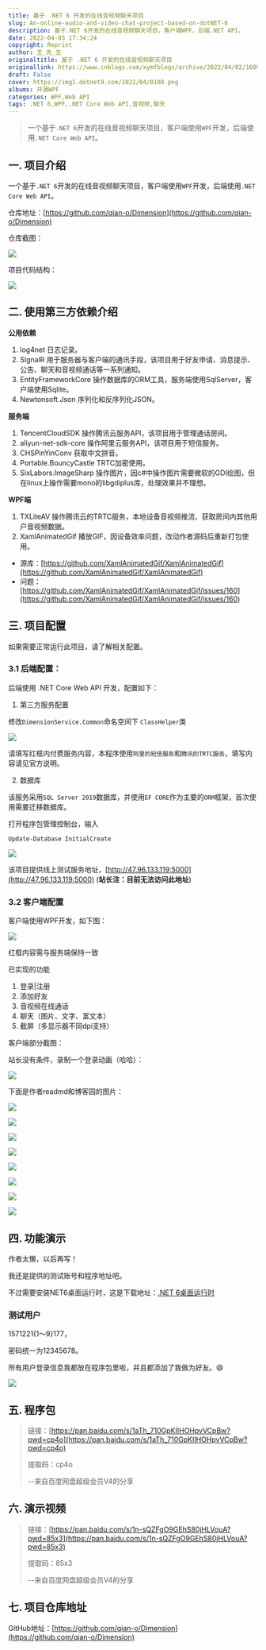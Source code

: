 ```yaml
---
title: 基于 .NET 6 开发的在线音视频聊天项目
slug: An-online-audio-and-video-chat-project-based-on-dotNET-6
description: 基于.NET 6开发的在线音视频聊天项目，客户端WPF，后端.NET API。
date: 2022-04-03 17:34:24
copyright: Reprint
author: 王_先_生
originaltitle: 基于 .NET 6 开发的在线音视频聊天项目
originallink: https://www.cnblogs.com/xymfblogs/archive/2022/04/02/16091037.html
draft: False
cover: https://img1.dotnet9.com/2022/04/0108.png
albums: 开源WPF
categories: WPF,Web API
tags: .NET 6,WPF,.NET Core Web API,音视频,聊天
---
```


>一个基于`.NET 6`开发的在线音视频聊天项目，客户端使用`WPF`开发，后端使用`.NET Core Web API`。

## 一. 项目介绍

一个基于`.NET 6`开发的在线音视频聊天项目，客户端使用`WPF`开发，后端使用`.NET Core Web API`。

仓库地址：[https://github.com/qian-o/Dimension](https://github.com/qian-o/Dimension)

仓库截图：

![](https://img1.dotnet9.com/2022/04/0113.png)

项目代码结构：

![](https://img1.dotnet9.com/2022/04/0114.png)

## 二. 使用第三方依赖介绍

**公用依赖**

1. log4net 日志记录。
2. SignalR 用于服务器与客户端的通讯手段，该项目用于好友申请、消息提示、公告、聊天和音视频通话等一系列通知。
3. EntityFrameworkCore 操作数据库的ORM工具，服务端使用SqlServer，客户端使用Sqlite。
4. Newtonsoft.Json 序列化和反序列化JSON。

**服务端**

1. TencentCloudSDK 操作腾讯云服务API，该项目用于管理通话房间。
2. aliyun-net-sdk-core 操作阿里云服务API，该项目用于短信服务。
3. CHSPinYinConv 获取中文拼音。
4. Portable.BouncyCastle TRTC加密使用。
5. SixLabors.ImageSharp 操作图片，因c#中操作图片需要微软的GDI绘图，但在linux上操作需要mono的libgdiplus库，处理效果并不理想。

**WPF端**

1. TXLiteAV 操作腾讯云的TRTC服务，本地设备音视频推流、获取房间内其他用户音视频数据。
2. XamlAnimatedGif 播放GIF，因设备效率问题，改动作者源码后重新打包使用。

  - 源库：[https://github.com/XamlAnimatedGif/XamlAnimatedGif](https://github.com/XamlAnimatedGif/XamlAnimatedGif) 
  - 问题：[https://github.com/XamlAnimatedGif/XamlAnimatedGif/issues/160](https://github.com/XamlAnimatedGif/XamlAnimatedGif/issues/160)

## 三. 项目配置

如果需要正常运行此项目，请了解相关配置。

### 3.1 后端配置：

后端使用 .NET Core Web API 开发，配置如下：

1. 第三方服务配置

修改`DimensionService.Common`命名空间下 `ClassHelper`类

![](https://img1.dotnet9.com/2022/04/0101.png)

请填写红框内付费服务内容，本程序使用`阿里的短信服务`和`腾讯的TRTC服务`，填写内容请见官方说明。

2. 数据库

该服务采用`SQL Server 2019`数据库，并使用`EF CORE`作为主要的`ORM`框架，首次使用需要迁移数据库。

打开程序包管理控制台，输入

```shell
Update-Database InitialCreate
```

![](https://img1.dotnet9.com/2022/04/0102.png)

该项目提供线上测试服务地址，[http://47.96.133.119:5000](http://47.96.133.119:5000) (**站长注：目前无法访问此地址**)

### 3.2 客户端配置

客户端使用WPF开发，如下图：

![](https://img1.dotnet9.com/2022/04/0103.png)

红框内容需与服务端保持一致

已实现的功能

1. 登录|注册
2. 添加好友
3. 音视频在线通话
4. 聊天（图片、文字、富文本）
5. 截屏（多显示器不同dpi支持）

客户端部分截图：

站长没有条件，录制一个登录动画（哈哈）：

![](https://img1.dotnet9.com/2022/04/0115.gif)

下面是作者readmd和博客园的图片：

![](https://img1.dotnet9.com/2022/04/0104.png)

![](https://img1.dotnet9.com/2022/04/0105.png)

![](https://img1.dotnet9.com/2022/04/0106.png)

![](https://img1.dotnet9.com/2022/04/0107.png)

![](https://img1.dotnet9.com/2022/04/0108.png)

![](https://img1.dotnet9.com/2022/04/0109.png)

![](https://img1.dotnet9.com/2022/04/0110.png)

![](https://img1.dotnet9.com/2022/04/0111.png)

## 四. 功能演示

作者太懒，以后再写！

我还是提供的测试账号和程序地址吧。

不过需要安装NET6桌面运行时，这是下载地址：[.NET 6桌面运行时](https://dotnet.microsoft.com/en-us/download/dotnet/thank-you/runtime-desktop-6.0.3-windows-x64-installer)

### 测试用户

1571221{1～9}177，

密码统一为12345678。

所有用户登录信息我都放在程序包里啦，并且都添加了我做为好友。😄

![](https://img1.dotnet9.com/2022/04/0112.png)

## 五. 程序包

>链接：[https://pan.baidu.com/s/1aTh_710GpKIIHOHpvVCpBw?pwd=cp4o](https://pan.baidu.com/s/1aTh_710GpKIIHOHpvVCpBw?pwd=cp4o)
>
>提取码：cp4o
>
>--来自百度网盘超级会员V4的分享

## 六. 演示视频

>链接：[https://pan.baidu.com/s/1n-sQZFgO9GEhS80jHLVouA?pwd=85x3](https://pan.baidu.com/s/1n-sQZFgO9GEhS80jHLVouA?pwd=85x3)
>
>提取码：85x3
>
>--来自百度网盘超级会员V4的分享

## 七. 项目仓库地址

GitHub地址：[https://github.com/qian-o/Dimension](https://github.com/qian-o/Dimension)